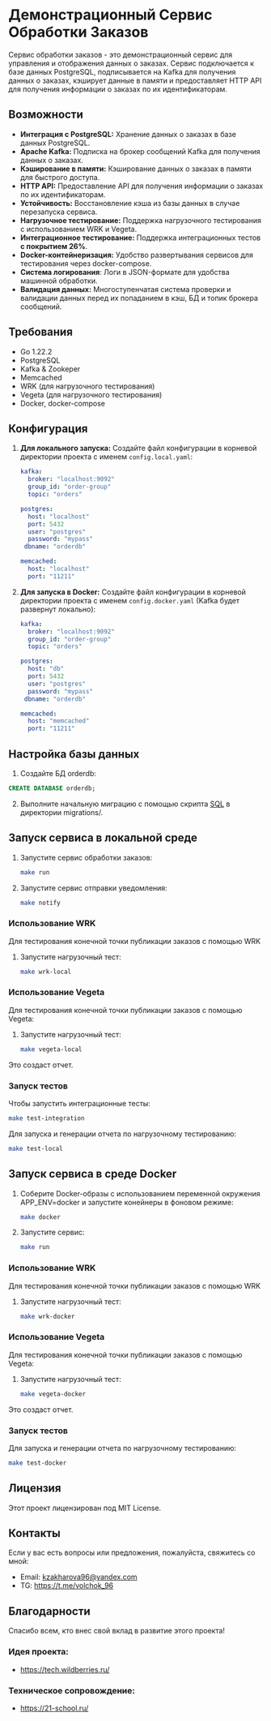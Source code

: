 # Демонстрационный Сервис Обработки Заказов

Сервис обработки заказов - это демонстрационный сервис для управления и отображения данных о заказах. Сервис подключается к базе данных PostgreSQL, подписывается на Kafka для получения данных о заказах, кэширует данные в памяти и предоставляет HTTP API для получения информации о заказах по их идентификаторам.

## Возможности

- **Интеграция с PostgreSQL:** Хранение данных о заказах в базе данных PostgreSQL.
- **Apache Kafka:** Подписка на брокер сообщений Kafka для получения данных о заказах.
- **Кэширование в памяти:** Кэширование данных о заказах в памяти для быстрого доступа.
- **HTTP API:** Предоставление API для получения информации о заказах по их идентификаторам.
- **Устойчивость:** Восстановление кэша из базы данных в случае перезапуска сервиса.
- **Нагрузочное тестирование:** Поддержка нагрузочного тестирования с использованием WRK и Vegeta.
- **Интеграционное тестирование:** Поддержка интеграционных тестов **с покрытием 26%**.
- **Docker-контейнеризация:** Удобство развертывания сервисов для тестирования через docker-compose.
- **Система логирования**: Логи в JSON-формате для удобства машинной обработки.
- **Валидация данных:** Многоступенчатая система проверки и валидации данных перед их попаданием в кэш, БД и топик брокера сообщений.

## Требования

- Go 1.22.2
- PostgreSQL
- Kafka & Zookeper
- Memcached
- WRK (для нагрузочного тестирования)
- Vegeta (для нагрузочного тестирования)
- Docker, docker-compose

## Конфигурация

1. **Для локального запуска:** Создайте файл конфигурации в корневой директории проекта с именем `config.local.yaml`:

    ```yaml
    kafka:
      broker: "localhost:9092"  
      group_id: "order-group"
      topic: "orders"   

    postgres:
      host: "localhost"
      port: 5432    
      user: "postgres"
      password: "mypass"
     dbname: "orderdb"

    memcached:
      host: "localhost"
      port: "11211"

    ```
2. **Для запуска в Docker:** Создайте файл конфигурации в корневой директории проекта с именем `config.docker.yaml` (Kafka будет развернут локально):

    ```yaml
    kafka:
      broker: "localhost:9092"  
      group_id: "order-group"
      topic: "orders"   

    postgres:
      host: "db"
      port: 5432    
      user: "postgres"
      password: "mypass"
     dbname: "orderdb"

    memcached:
      host: "memcached"
      port: "11211"

    ```

## Настройка базы данных

1. Создайте БД orderdb:
  ```sql
  CREATE DATABASE orderdb;
  ```

2. Выполните начальную миграцию с помощью скрипта [SQL](migrations/000001_init_db.up.sql) в директории migrations/.

## Запуск сервиса в локальной среде

1. Запустите сервис обработки заказов:

    ```sh
    make run
    ```

2. Запустите сервис отправки уведомления:

    ```sh
    make notify
    ```

### Использование WRK
Для тестирования конечной точки публикации заказов с помощью WRK

1. Запустите нагрузочный тест:

    ```sh
    make wrk-local
    ```

### Использование Vegeta

Для тестирования конечной точки публикации заказов с помощью Vegeta:

1. Запустите нагрузочный тест:

    ```sh
    make vegeta-local
    ```

Это создаст отчет.

### Запуск тестов

Чтобы запустить интеграционные тесты:

```sh
make test-integration
```

Для запуска и генерации отчета по нагрузочному тестированию:

```sh
make test-local
```

## Запуск сервиса в среде Docker

1. Соберите Docker-образы с использованием переменной окружения APP_ENV=docker и запустите конейнеры в фоновом режиме:

    ```sh
    make docker
    ```

2. Запустите сервис:

    ```sh
    make run
    ```

### Использование WRK
Для тестирования конечной точки публикации заказов с помощью WRK

1. Запустите нагрузочный тест:

    ```sh
    make wrk-docker
    ```

### Использование Vegeta

Для тестирования конечной точки публикации заказов с помощью Vegeta:

1. Запустите нагрузочный тест:

    ```sh
    make vegeta-docker
    ```

Это создаст отчет.

### Запуск тестов

Для запуска и генерации отчета по нагрузочному тестированию:

```sh
make test-docker
```

## Лицензия
Этот проект лицензирован под MIT License.

## Контакты

Если у вас есть вопросы или предложения, пожалуйста, свяжитесь со мной:
- Email: kzakharova96@yandex.com
- TG: https://t.me/volchok_96

## Благодарности
Спасибо всем, кто внес свой вклад в развитие этого проекта!

### Идея проекта:
- https://tech.wildberries.ru/

### Техническое сопровождение:
- https://21-school.ru/
